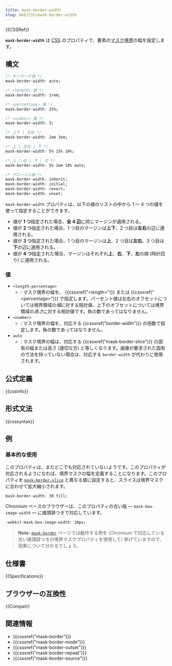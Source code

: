 ```yaml
---
title: mask-border-width
slug: Web/CSS/mask-border-width
---
```

{{CSSRef}}

**`mask-border-width`** は [CSS](/ja/docs/Web/CSS) のプロパティで、要素の[マスク境界](/ja/docs/Web/CSS/mask-border)の幅を設定します。

## 構文

```css
/* キーワード値 */
mask-border-width: auto;

/* <length> 値 */
mask-border-width: 1rem;

/* <percentage> 値 */
mask-border-width: 25%;

/* <number> 値 */
mask-border-width: 3;

/* 上下 | 左右 */
mask-border-width: 2em 3em;

/* 上 | 左右 | 下 */
mask-border-width: 5% 15% 10%;

/* 上 | 右 | 下 | 左 */
mask-border-width: 5% 2em 10% auto;

/* グローバル値 */
mask-border-width: inherit;
mask-border-width: initial;
mask-border-width: revert;
mask-border-width: unset;
```

`mask-border-width` プロパティは、以下の値のリストの中から 1 ～ 4 つの値を使って指定することができます。

- 値が **1 つ**指定された場合、**全 4 辺**に同じマージンが適用される。
- 値が **2 つ**指定された場合、1 つ目のマージンは**上下**、2 つ目は**左右**の辺に適用される。
- 値が **3 つ**指定された場合、1 つ目のマージンは**上**、2 つ目は**左右**、3 つ目は**下**の辺に適用される。
- 値が **4 つ**指定された場合、マージンはそれぞれ**上**、**右**、**下**、**左**の順 (時計回り) に適用される。

### 値

- `<length-percentage>`
  - : マスク境界の幅を、 {{cssxref("&lt;length&gt;")}} または {{cssxref("&lt;percentage&gt;")}} で指定します。パーセント値は左右のオフセットについては境界領域の*幅*に対する相対値、上下のオフセットについては境界領域の*高さ*に対する相対値です。負の数であってはなりません。
- `<number>`
  - : マスク境界の幅を、対応する {{cssxref("border-width")}} の倍数で指定します。負の数であってはなりません。
- `auto`
  - : マスク境界の幅は、対応する {{cssxref("mask-border-slice")}} の固有の幅または高さ (適切な方) と等しくなります。画像が要求された固有の寸法を持っていない場合は、対応する `border-width` が代わりに使用されます。

## 公式定義

{{cssinfo}}

## 形式文法

{{csssyntax}}

## 例

### 基本的な使用

このプロパティは、まだどこでも対応されていないようです。このプロパティが対応されるようになれば、境界マスクの幅を定義することになります。このプロパティを [`mask-border-slice`](/ja/docs/Web/CSS/mask-border-slice) と異なる値に設定すると、スライスは境界マスクに合わせて拡大縮小されます。

```css
mask-border-width: 30 fill;
```

Chromium ベースのブラウザーは、このプロパティの古い版 — `mask-box-image-width` — に接頭辞つきで対応しています。

```css
-webkit-mask-box-image-width: 20px;
```

> **Note:** [`mask-border`](/ja/docs/Web/CSS/mask-border) ページでは動作する例を (Chromium で対応している古い接頭辞つきの境界マスクプロパティを使用して) 挙げていますので、効果について分かるでしょう。

## 仕様書

{{Specifications}}

## ブラウザーの互換性

{{Compat}}

## 関連情報

- {{cssxref("mask-border")}}
- {{cssxref("mask-border-mode")}}
- {{cssxref("mask-border-outset")}}
- {{cssxref("mask-border-repeat")}}
- {{cssxref("mask-border-source")}}
